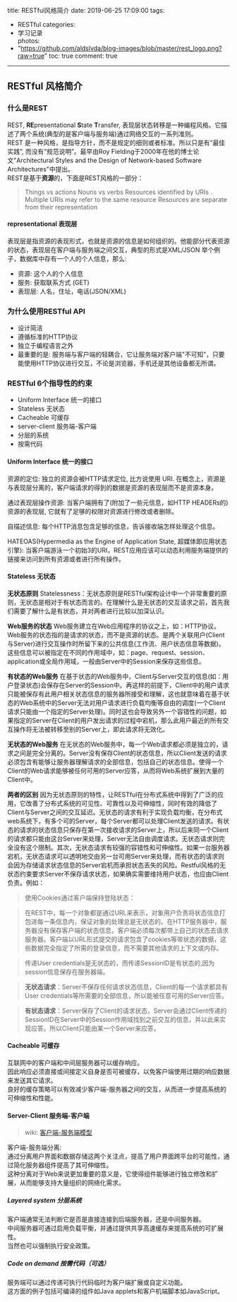 title: RESTful风格简介
date: 2019-06-25 17:09:00
tags:
- RESTful
categories:
- 学习记录	
photos:	 
- "https://github.com/aldslvda/blog-images/blob/master/rest_logo.png?raw=true"
toc: true
comment: true
---


## RESTful 风格简介

### 什么是REST   
REST, **RE**presentational **S**tate **T**ransfer, 表现层状态转移是一种编程风格。它描述了两个系统(典型的是客户端与服务端)通过网络交互的一系列准则。   
REST 是一种风格，是指导方针，而不是规定的细则或者标准。所以只是有“最佳实践”, 而没有“规范说明”。最早由Roy Fielding于2000年在他的博士论文"Architectural Styles and the Design of Network-based Software Architectures"中提出。  
REST是基于**资源**的，下面是REST风格的一部分：

> Things vs actions
> Nouns vs verbs
> Resources identified by URIs . Multiple URIs may refer to the same resource
> Resources are separate from their representation

#### representational 表现层   
表现层是指资源的表现形式，也就是资源的信息是如何组织的。他能部分代表资源的状态，表现层在客户端与服务端之间交互，典型的形式是XML/JSON
举个例子，数据库中存有一个人的个人信息，那么:

- 资源: 这个人的个人信息
- 服务: 获取联系方式 (GET)
- 表现层:
    人名，住址，电话(JSON/XML)

### 为什么使用RESTful API 
- 设计简洁
- 遵循标准的HTTP协议
- 独立于编程语言之外
- 最重要的是: 服务端与客户端的轻耦合，它让服务端对客户端"不可知"，只要能使用HTTP协议进行交互，不论是浏览器，手机还是其他设备都无所谓。

### RESTful 6个指导性的约束
- Uniform Interface 统一的接口
- Stateless 无状态
- Cacheable 可缓存
- server-client 服务端-客户端
- 分层的系统
- 按需代码

#### Uniform Interface 统一的接口
资源的定位: 独立的资源会被HTTP请求定位, 比方说使用 URI. 在概念上，资源是与表现层分离的，客户端请求的得到的数据是资源的表现层而不是资源本身。

通过表现层操作资源: 当客户端拥有了(附加了一些元信息，如HTTP HEADERs的)资源的表现层, 它就有了足够的权限对资源进行修改或者删除。

自描述信息: 每个HTTP消息包含足够的信息，告诉接收端怎样处理这个信息。

HATEOAS(Hypermedia as the Engine of Application State, 超媒体即应用状态引擎):  当客户端游泳一个初始3的URI，REST应用应该可以动态利用服务端提供的链接来访问到所有资源或者进行所有操作。

#### Stateless 无状态
**无状态原则**
Statelessness：无状态原则是RESTful架构设计中一个非常重要的原则，无状态是相对于有状态而言的。在理解什么是无状态的交互请求之前，首先我们需要了解什么是有状态，并对两者进行比较以加深认识。

**Web服务的状态**
Web服务建立在Web应用程序的协议之上，如：HTTP协议。Web服务的状态指的是请求的状态，而不是资源的状态。是两个关联用户(Client与Server)进行交互操作时所留下来的公共信息(工作流、用户状态信息等数据)。这些信息可以被指定在不同的作用域中，如：page、request、session、application或全局作用域，一般由Server中的Session来保存这些信息。

**有状态的Web服务**
在基于状态的Web服务中，Client与Server交互的信息(如：用户登录状态)会保存在Server的Session中。再这样的前提下，Client中的用户请求只能被保存有此用户相关状态信息的服务器所接受和理解，这也就意味着在基于状态的Web系统中的Server无法对用户请求进行负载均衡等自由的调度(一个Client请求只能由一个指定的Server处理)。同时这也会导致另外一个容错性的问题，如果指定的Server在Client的用户发出请求的过程中宕机，那么此用户最近的所有交互操作将无法被转移至别的Server上，即此请求将无效化。

**无状态的Web服务**
在无状态的Web服务中，每一个Web请求都必须是独立的，请求之间是完全分离的。Server没有保存Client的状态信息，所以Client发送的请求必须包含有能够让服务器理解请求的全部信息，包括自己的状态信息。使得一个Client的Web请求能够被任何可用的Server应答，从而将Web系统扩展到大量的Client中。

**两者的区别**
因为无状态原则的特性，让RESTful在分布式系统中得到了广泛的应用，它改善了分布式系统的可见性、可靠性以及可伸缩性，同时有效的降低了Client与Server之间的交互延迟。无状态的请求有利于实现负载均衡，在分布式web系统下，有多个可的Server，每个Server都可以处理Client发送的请求。有状态的请求的状态信息只保存在第一次接收请求的Server上，所以后来同一个Client的请求都只能由这台Server来处理，Server无法自由调度请求。无状态请求则完全没有这个限制。其次，无状态请求有较强的容错性和可伸缩性。如果一台服务器宕机，无状态请求可以透明地交由另一台可用Server来处理，而有状态的请求则会因为存储请求状态信息的Server宕机而承担状态丢失的风险。Restful风格的无状态约束要求Server不保存请求状态，如果确实需要维持用户状态，也应由Client负责。例如：  

> 使用Cookies通过客户端保持登陆状态：

> 在REST中，每一个对象都是通过URL来表示，对象用户负责将状态信息打包进每一条信息内，保证对象的处理总是无状态的。在HTTP服务器中，服务器没有保存客户端的状态信息，客户端必须每次都带上自己的状态去请求服务器。客户端以URL形式提交的请求包含了cookies等带状态的数据，这些数据完全指定了所需的登录信息，而不需要其他请求的上下文或内存。

> 传递User credentials是无状态的，而传递SessionID是有状态的,因为session信息保存在服务器端。

> **无状态请求**：Server不保存任何请求状态信息，Client的每一个请求都具有User credentials等所需要的全部信息，所以能被任意可用的Server应答。   

> **有状态请求**：Server保存了Client的请求状态，Server会通过Client传递的SessionID在Server中的Session作用域找到之前交互的信息，并以此来实现应答。所以Client只能由某一个Server来应答。


#### Cacheable 可缓存
互联网中的客户端和中间层服务器可以缓存响应。  
因此响应必须直接或间接定义自身是否可被缓存，以免客户端使用过期的响应数据来发送其它请求。  
良好的缓存策略可以有效减少客户端-服务器之间的交互，从而进一步提高系统的可伸缩性和性能。  

#### Server-Client 服务端-客户端

> wiki: [客户端-服务端模型](https://en.wikipedia.org/wiki/Client%E2%80%93server_model)

客户端-服务端分离:   
通过分离用户界面和数据存储这两个关注点，提高了用户界面跨平台的可能性，通过简化服务器组件提高了其可伸缩性。  
这种分离对于Web来说更加重要的意义是，它使得组件能够进行独立修改和扩展，从而能够支持大量组织的网络化需求。   

##### Layered system 分层系统

客户端通常无法判断它是否是直接连接到后端服务器，还是中间服务器。   
中间服务器可通过启用负载平衡，并通过提供共享高速缓存来提高系统的可扩展性。   
当然也可以强制执行安全政策。  

##### Code on demand 按需代码（可选）

服务端可以通过传递可执行代码临时为客户端扩展或自定义功能。  
这方面的例子包括可编译的组件如Java applets和客户机端脚本如JavaScript。



